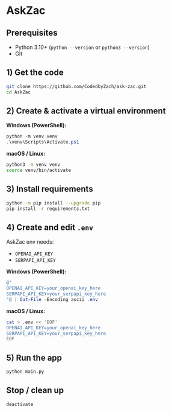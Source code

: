 # AskZac

## Prerequisites
- Python 3.10+ (`python --version` or `python3 --version`)
- Git

## 1) Get the code
```bash
git clone https://github.com/CodedbyZach/ask-zac.git
cd AskZac
```

## 2) Create & activate a virtual environment
**Windows (PowerShell):**
```powershell
python -m venv venv
.\venv\Scripts\Activate.ps1
```

**macOS / Linux:**
```bash
python3 -m venv venv
source venv/bin/activate
```

## 3) Install requirements
```bash
python -m pip install --upgrade pip
pip install -r requirements.txt
```

## 4) Create and edit `.env`
AskZac env needs:
- `OPENAI_API_KEY`
- `SERPAPI_API_KEY`

**Windows (PowerShell):**
```powershell
@"
OPENAI_API_KEY=your_openai_key_here
SERPAPI_API_KEY=your_serpapi_key_here
"@ | Out-File -Encoding ascii .env
```

**macOS / Linux:**
```bash
cat > .env << 'EOF'
OPENAI_API_KEY=your_openai_key_here
SERPAPI_API_KEY=your_serpapi_key_here
EOF
```

## 5) Run the app
```bash
python main.py
```

## Stop / clean up
```bash
deactivate
```
